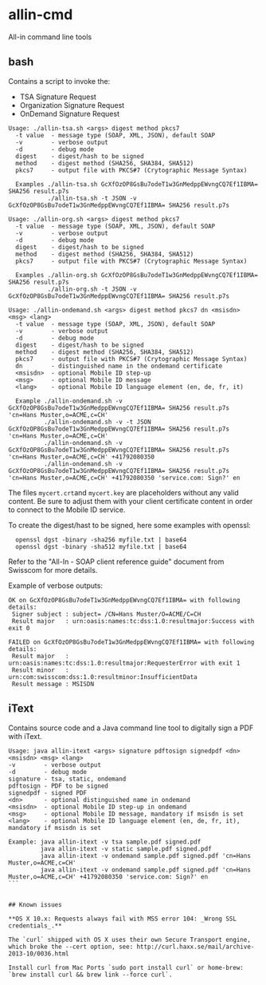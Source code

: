 allin-cmd
============

All-in command line tools

## bash

Contains a script to invoke the:
* TSA Signature Request
* Organization Signature Request
* OnDemand Signature Request

```
Usage: ./allin-tsa.sh <args> digest method pkcs7
  -t value  - message type (SOAP, XML, JSON), default SOAP
  -v        - verbose output
  -d        - debug mode
  digest    - digest/hash to be signed
  method    - digest method (SHA256, SHA384, SHA512)
  pkcs7     - output file with PKCS#7 (Crytographic Message Syntax)

  Examples ./allin-tsa.sh GcXfOzOP8GsBu7odeT1w3GnMedppEWvngCQ7Ef1IBMA= SHA256 result.p7s
           ./allin-tsa.sh -t JSON -v GcXfOzOP8GsBu7odeT1w3GnMedppEWvngCQ7Ef1IBMA= SHA256 result.p7s
```

```
Usage: ./allin-org.sh <args> digest method pkcs7
  -t value  - message type (SOAP, XML, JSON), default SOAP
  -v        - verbose output
  -d        - debug mode
  digest    - digest/hash to be signed
  method    - digest method (SHA256, SHA384, SHA512)
  pkcs7     - output file with PKCS#7 (Crytographic Message Syntax)

  Examples ./allin-org.sh GcXfOzOP8GsBu7odeT1w3GnMedppEWvngCQ7Ef1IBMA= SHA256 result.p7s
           ./allin-org.sh -t JSON -v GcXfOzOP8GsBu7odeT1w3GnMedppEWvngCQ7Ef1IBMA= SHA256 result.p7s
```

```
Usage: ./allin-ondemand.sh <args> digest method pkcs7 dn <msisdn> <msg> <lang>
  -t value  - message type (SOAP, XML, JSON), default SOAP
  -v        - verbose output
  -d        - debug mode
  digest    - digest/hash to be signed
  method    - digest method (SHA256, SHA384, SHA512)
  pkcs7     - output file with PKCS#7 (Crytographic Message Syntax)
  dn        - distinguished name in the ondemand certificate
  <msisdn>  - optional Mobile ID step-up
  <msg>     - optional Mobile ID message
  <lang>    - optional Mobile ID language element (en, de, fr, it)

  Example ./allin-ondemand.sh -v GcXfOzOP8GsBu7odeT1w3GnMedppEWvngCQ7Ef1IBMA= SHA256 result.p7s 'cn=Hans Muster,o=ACME,c=CH'
          ./allin-ondemand.sh -v -t JSON GcXfOzOP8GsBu7odeT1w3GnMedppEWvngCQ7Ef1IBMA= SHA256 result.p7s 'cn=Hans Muster,o=ACME,c=CH'
          ./allin-ondemand.sh -v GcXfOzOP8GsBu7odeT1w3GnMedppEWvngCQ7Ef1IBMA= SHA256 result.p7s 'cn=Hans Muster,o=ACME,c=CH' +41792080350
          ./allin-ondemand.sh -v GcXfOzOP8GsBu7odeT1w3GnMedppEWvngCQ7Ef1IBMA= SHA256 result.p7s 'cn=Hans Muster,o=ACME,c=CH' +41792080350 'service.com: Sign?' en
```


The files `mycert.crt`and `mycert.key` are placeholders without any valid content. Be sure to adjust them with your client certificate content in order to connect to the Mobile ID service.

To create the digest/hast to be signed, here some examples with openssl:
```
  openssl dgst -binary -sha256 myfile.txt | base64
  openssl dgst -binary -sha512 myfile.txt | base64
```

Refer to the "All-In - SOAP client reference guide" document from Swisscom for more details.


Example of verbose outputs:
```
OK on GcXfOzOP8GsBu7odeT1w3GnMedppEWvngCQ7Ef1IBMA= with following details:
 Signer subject : subject= /CN=Hans Muster/O=ACME/C=CH
 Result major   : urn:oasis:names:tc:dss:1.0:resultmajor:Success with exit 0
```

```
FAILED on GcXfOzOP8GsBu7odeT1w3GnMedppEWvngCQ7Ef1IBMA= with following details:
 Result major   : urn:oasis:names:tc:dss:1.0:resultmajor:RequesterError with exit 1
 Result minor   : urn:com:swisscom:dss:1.0:resultminor:InsufficientData
 Result message : MSISDN
```


## iText

Contains source code and a Java command line tool to digitally sign a PDF with iText.

````
Usage: java allin-itext <args> signature pdftosign signedpdf <dn> <msisdn> <msg> <lang>
-v        - verbose output
-d        - debug mode
signature - tsa, static, ondemand
pdftosign - PDF to be signed
signedpdf - signed PDF
<dn>      - optional distinguished name in ondemand
<msisdn>  - optional Mobile ID step-up in ondemand
<msg>     - optional Mobile ID message, mandatory if msisdn is set
<lang>    - optional Mobile ID language element (en, de, fr, it), mandatory if msisdn is set

Example: java allin-itext -v tsa sample.pdf signed.pdf
         java allin-itext -v static sample.pdf signed.pdf
         java allin-itext -v ondemand sample.pdf signed.pdf 'cn=Hans Muster,o=ACME,c=CH'
         java allin-itext -v ondemand sample.pdf signed.pdf 'cn=Hans Muster,o=ACME,c=CH' +41792080350 'service.com: Sign?' en
```


## Known issues

**OS X 10.x: Requests always fail with MSS error 104: _Wrong SSL credentials_.**

The `curl` shipped with OS X uses their own Secure Transport engine, which broke the --cert option, see: http://curl.haxx.se/mail/archive-2013-10/0036.html

Install curl from Mac Ports `sudo port install curl` or home-brew: `brew install curl && brew link --force curl`.
